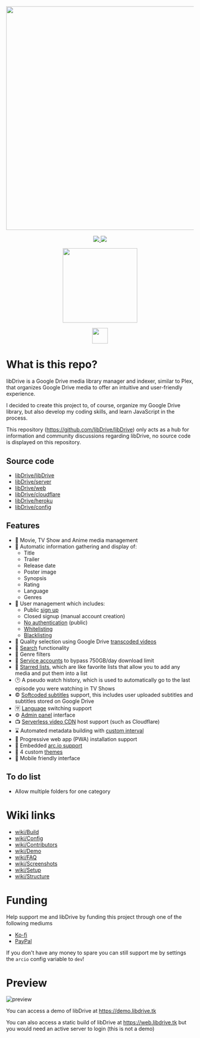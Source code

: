 <a href="#">
  <h3 align="center">
    <img src="https://i.ibb.co/HVB5Dw1/lib-Drive-Header.png" width="600px" />
  </h3>
</a>
<p align="center">
  <a href="https://github.com/gdrivehub/libDrive/releases">
    <img src="https://img.shields.io/github/downloads/libDrive/libDrive/total?color=%234197fe&style=for-the-badge" />
  </a>
  <a href="https://github.com/libDrive/libDrive/releases/latest">
    <img src="https://img.shields.io/github/v/release/libDrive/libDrive?color=%234197fe&style=for-the-badge" />
  </a>
</p>
<p align="center">
  <a href="https://heroku.com/deploy?template=https://github.com/gdrivehub/heroku">
    <img src="https://img.shields.io/badge/Deploy%20To%20Heroku-blueviolet?style=for-the-badge&logo=heroku" width="200" />
  </a>
</p>
<p align="center">
  <a href="https://t.me/libdrive_support">
    <img src="https://upload.wikimedia.org/wikipedia/commons/thumb/8/82/Telegram_logo.svg/42px-Telegram_logo.svg.png" width="42" />
  </a>
</p>

# What is this repo?

libDrive is a Google Drive media library manager and indexer, similar to Plex, that organizes Google Drive media to offer an intuitive and user-friendly experience.

I decided to create this project to, of course, organize my Google Drive library, but also develop my coding skills, and learn JavaScript in the process.

This repository (<https://github.com/libDrive/libDrive>) only acts as a hub for information and community discussions regarding libDrive, no source code is displayed on this repository.

## Source code

- [libDrive/libDrive](https://github.com/libDrive/libDrive)
- [libDrive/server](https://github.com/libDrive/server)
- [libDrive/web](https://github.com/libDrive/web)
- [libDrive/cloudflare](https://github.com/libDrive/cloudflare)
- [libDrive/heroku](https://github.com/libDrive/heroku)
- [libDrive/config](https://github.com/libDrive/config)

## Features

- 🍿 Movie, TV Show and Anime media management
- 📜 Automatic information gathering and display of:
  - Title
  - Trailer
  - Release date
  - Poster image
  - Synopsis
  - Rating
  - Language
  - Genres
- 👥 User management which includes:
  - Public [sign up](https://github.com/libDrive/libDrive/wiki/Config#signup)
  - Closed signup (manual account creation)
  - [No authentication](https://github.com/libDrive/libDrive/wiki/Config#auth) (public)
  - [Whitelisting](https://github.com/libDrive/libDrive/wiki/Config#category_list)
  - [Blacklisting](https://github.com/libDrive/libDrive/wiki/Config#account_list)
- 🔀 Quality selection using Google Drive [transcoded videos](https://github.com/libDrive/libDrive/wiki/Config#transcoded)
- 🔎 [Search](https://github.com/libDrive/libDrive/wiki/Screenshots#search-page) functionality
- 🤹 Genre filters
- 🧾 [Service accounts](https://github.com/libDrive/libDrive/wiki/Config#service_accounts-optional) to bypass 750GB/day download limit
- 🌟 [Starred lists](https://github.com/libDrive/libDrive/wiki/Screenshots#starred-lists-page), which are like favorite lists that allow you to add any media and put them into a list
- 🕑 A pseudo watch history, which is used to automatically go to the last episode you were watching in TV Shows
- ©️ [Softcoded subtitles](https://github.com/libDrive/libDrive/wiki/Config#subtitles) support, this includes user uploaded subtitles and subtitles stored on Google Drive
- 🈂️ [Language](https://github.com/libDrive/libDrive/wiki/Config#category_list) switching support
- ⚙️ [Admin panel](https://github.com/libDrive/libDrive/wiki/Screenshots#settings-page) interface
- 📺 [Serverless video CDN](https://github.com/libDrive/libDrive/wiki/Setup#prerequisites) host support (such as Cloudflare)
- ⌛ Automated metadata building with [custom interval](https://github.com/libDrive/libDrive/wiki/Config#build_interval)
- 📱 Progressive web app (PWA) installation support
- 💸 Embedded [arc.io support](https://github.com/libDrive/libDrive/wiki/Config#arcio-optional)
- 🎨 4 custom [themes](https://github.com/libDrive/libDrive/wiki/Screenshots#themes)
- 🤳 Mobile friendly interface

## To do list

- Allow multiple folders for one category

# Wiki links

- [wiki/Build](https://github.com/libDrive/libDrive/wiki/Build)
- [wiki/Config](https://github.com/libDrive/libDrive/wiki/Config)
- [wiki/Contributors](https://github.com/libDrive/libDrive/wiki/Contributors)
- [wiki/Demo](https://github.com/libDrive/libDrive/wiki/Demo)
- [wiki/FAQ](https://github.com/libDrive/libDrive/wiki/FAQ)
- [wiki/Screenshots](https://github.com/libDrive/libDrive/wiki/Screenshots)
- [wiki/Setup](https://github.com/libDrive/libDrive/wiki/Setup)
- [wiki/Structure](https://github.com/libDrive/libDrive/wiki/Structure)

# Funding

Help support me and libDrive by funding this project through one of the following mediums

- [Ko-fi](https://ko-fi.com/eliasbenb)
- [PayPal](http://paypal.me/eliasbenb)

If you don't have any money to spare you can still support me by settings the `arcio` config variable to `dev`!

# Preview

![preview](https://user-images.githubusercontent.com/54410649/127863841-833b0b00-ff7d-4585-9e5e-09c356a0f59f.png)

You can access a demo of libDrive at <https://demo.libdrive.tk>

You can also access a static build of libDrive at <https://web.libdrive.tk> but you would need an active server to login (this is not a demo)
